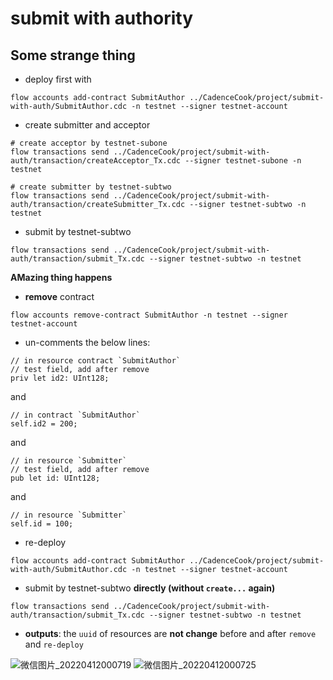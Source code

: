 # submit with authority

## Some strange thing
* deploy first with 
```
flow accounts add-contract SubmitAuthor ../CadenceCook/project/submit-with-auth/SubmitAuthor.cdc -n testnet --signer testnet-account
```
* create submitter and acceptor
```
# create acceptor by testnet-subone
flow transactions send ../CadenceCook/project/submit-with-auth/transaction/createAcceptor_Tx.cdc --signer testnet-subone -n testnet

# create submitter by testnet-subtwo
flow transactions send ../CadenceCook/project/submit-with-auth/transaction/createSubmitter_Tx.cdc --signer testnet-subtwo -n testnet
```
* submit by testnet-subtwo
```
flow transactions send ../CadenceCook/project/submit-with-auth/transaction/submit_Tx.cdc --signer testnet-subtwo -n testnet
```

**AMazing thing happens**
* **remove** contract
```
flow accounts remove-contract SubmitAuthor -n testnet --signer testnet-account
```
* un-comments the below lines:
```
// in resource contract `SubmitAuthor`
// test field, add after remove
priv let id2: UInt128;
```
and
```
// in contract `SubmitAuthor`
self.id2 = 200;
```
and
```
// in resource `Submitter`
// test field, add after remove
pub let id: UInt128;
```
and
```
// in resource `Submitter`
self.id = 100;
```

* re-deploy
```
flow accounts add-contract SubmitAuthor ../CadenceCook/project/submit-with-auth/SubmitAuthor.cdc -n testnet --signer testnet-account
```

* submit by testnet-subtwo **directly (without `create...` again)**
```
flow transactions send ../CadenceCook/project/submit-with-auth/transaction/submit_Tx.cdc --signer testnet-subtwo -n testnet
```
* **outputs**: the `uuid` of resources are **not change** before and after `remove` and `re-deploy`

![微信图片_20220412000719](https://user-images.githubusercontent.com/83746881/162783895-eef1c98b-de6c-4de1-9443-81d4af1485b7.png)
![微信图片_20220412000725](https://user-images.githubusercontent.com/83746881/162783908-e1ea2d95-1f88-476f-8dad-b85c3506919d.png)
